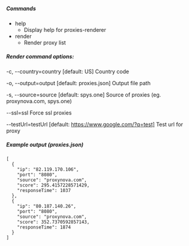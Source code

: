 ##### Commands
  - help    
   	- Display help for proxies-renderer
  - render  
   	- Render proxy list

##### Render command options:
  -c, --country=country  [default: US] Country code
  
  -o, --output=output    [default: proxies.json] Output file path
  
  -s, --source=source    [default: spys.one] Source of proxies (eg. proxynova.com, spys.one)
  
  --ssl=ssl              Force ssl proxies
  
  --testUrl=testUrl      [default: https://www.google.com/?q=test] Test url for proxy
  

##### Example output (proxies.json)
```
[
  {
    "ip": "82.119.170.106",
    "port": "8080",
    "source": "proxynova.com",
    "score": 295.4157228571429,
    "responseTime": 1037
  },
  {
    "ip": "80.187.140.26",
    "port": "8080",
    "source": "proxynova.com",
    "score": 352.7370592857143,
    "responseTime": 1874
  }
]
```
